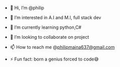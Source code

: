 - 👋 Hi, I’m @philip
- 👀 I’m interested in A.I and M.l, full stack  dev
- 🌱 I’m currently learning python,C# 
- 💞️ I’m looking to collaborate on project 
- 📫 How to reach me @philipmaina637@gmail.com

- ⚡ Fun fact: born a genius forced to code😅

<!---
Kivice/Kivice is a ✨ special ✨ repository because its `README.md` (this file) appears on your GitHub profile.
You can click the Preview link to take a look at your changes.
--->
